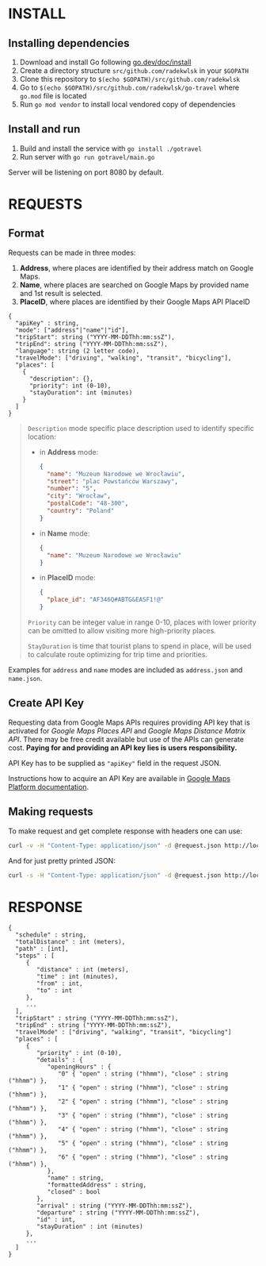 # INSTALL

## Installing dependencies

1. Download and install Go following [go.dev/doc/install](https://go.dev/doc/install)
3. Create a directory structure `src/github.com/radekwlsk` in your `$GOPATH`
4. Clone this repository to `$(echo $GOPATH)/src/github.com/radekwlsk`
5. Go to `$(echo $GOPATH)/src/github.com/radekwlsk/go-travel` where `go.mod` file is located
6. Run `go mod vendor` to install local vendored copy of dependencies

## Install and run

1. Build and install the service with `go install ./gotravel` 
2. Run server with `go run gotravel/main.go`

Server will be listening on port 8080 by default.

# REQUESTS

## Format

Requests can be made in three modes:
1. **Address**, where places are identified by their address match on Google Maps.
3. **Name**, where places are searched on Google Maps by provided name and 1st result is selected.
4. **PlaceID**, where places are identified by their Google Maps API PlaceID

```
{
  "apiKey" : string,
  "mode": ["address"|"name"|"id"],
  "tripStart": string ("YYYY-MM-DDThh:mm:ssZ"),
  "tripEnd": string ("YYYY-MM-DDThh:mm:ssZ"),
  "language": string (2 letter code),
  "travelMode": ["driving", "walking", "transit", "bicycling"],
  "places": [
    {
      "description": {},
      "priority": int (0-10),
      "stayDuration": int (minutes)
    }
  ]
}
```
> `Description` mode specific place description used to identify specific location:
> - in **Address** mode:
>   ```json
>   {
>     "name": "Muzeum Narodowe we Wrocławiu",
>     "street": "plac Powstańców Warszawy",
>     "number": "5",
>     "city": "Wrocław",
>     "postalCode": "48-300",
>     "country": "Poland"
>   }
>   ```
>
> - in **Name** mode:
>   ```json
>   {
>     "name": "Muzeum Narodowe we Wrocławiu"
>   }
>   ```
>
> - in **PlaceID** mode:
>   ```json
>   {
>     "place_id": "AF346Q#ABTG&EASF1!@"
>   }
>   ```
>
> `Priority` can be integer value in range 0-10, places with lower priority can be omitted to allow visiting more high-priority places.
>
> `StayDuration` is time that tourist plans to spend in place, will be used to calculate route optimizing for trip time and priorities. 

Examples for `address` and `name` modes are included as `address.json` and `name.json`. 

## Create API Key

Requesting data from Google Maps APIs requires providing API key that is activated for _Google Maps Places API_ and 
_Google Maps Distance Matrix API_. There may be free credit available but use of the APIs can generate cost. **Paying 
for and providing an API key lies is users responsibility.**

API Key has to be supplied as `"apiKey"` field in the request JSON.

Instructions how to acquire an API Key are available in 
[Google Maps Platform documentation](https://developers.google.com/maps/documentation/places/web-service/get-api-key).

## Making requests

To make request and get complete response with headers one can use:

```bash
curl -v -H "Content-Type: application/json" -d @request.json http://localhost:8080/api/trip/
```

And for just pretty printed JSON:

```bash
curl -s -H "Content-Type: application/json" -d @request.json http://localhost:8080/api/trip/ | json_pp
```

# RESPONSE

```
{
  "schedule" : string,
  "totalDistance" : int (meters),
  "path" : [int],
  "steps" : [
     {
        "distance" : int (meters),
        "time" : int (minutes),
        "from" : int,
        "to" : int
     },
     ...
  ],
  "tripStart" : string ("YYYY-MM-DDThh:mm:ssZ"),
  "tripEnd" : string ("YYYY-MM-DDThh:mm:ssZ"),
  "travelMode" : ["driving", "walking", "transit", "bicycling"]
  "places" : [
     {
        "priority" : int (0-10),
        "details" : {
           "openingHours" : {
              "0" { "open" : string ("hhmm"), "close" : string ("hhmm") },
              "1" { "open" : string ("hhmm"), "close" : string ("hhmm") },
              "2" { "open" : string ("hhmm"), "close" : string ("hhmm") },
              "3" { "open" : string ("hhmm"), "close" : string ("hhmm") },
              "4" { "open" : string ("hhmm"), "close" : string ("hhmm") },
              "5" { "open" : string ("hhmm"), "close" : string ("hhmm") },
              "6" { "open" : string ("hhmm"), "close" : string ("hhmm") },
           },
           "name" : string,
           "formattedAddress" : string,
           "closed" : bool
        },
        "arrival" : string ("YYYY-MM-DDThh:mm:ssZ"),
        "departure" : string ("YYYY-MM-DDThh:mm:ssZ"),
        "id" : int,
        "stayDuration" : int (minutes)
     },
     ...
  ]
}
```
